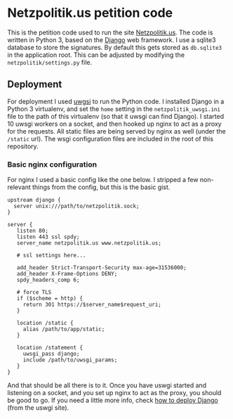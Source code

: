 # Netzpolitik.us petition code

This is the petition code used to run the site [Netzpolitik.us](https://netzpolitik.us/statement/). The code is written in Python 3, based on the [Django](https://www.djangoproject.com/) web framework. I use a sqlite3 database to store the signatures. By default this gets stored as `db.sqlite3` in the application root. This can be adjusted by modifying the `netzpolitik/settings.py` file.

## Deployment

For deployment I used [uwgsi](https://uwsgi-docs.readthedocs.org/en/latest/WSGIquickstart.html) to run the Python code. I installed Django in a Python 3 virtualenv, and set the `home` setting in the `netzpolitik_uwsgi.ini` file to the path of this virtualenv (so that it uwsgi can find Django). I started 10 uwsgi workers on a socket, and then hooked up nginx to act as a proxy for the requests. All static files are being served by nginx as well (under the `/static` url). The wsgi configuration files are included in the root of this repository.

### Basic nginx configuration

For nginx I used a basic config like the one below. I stripped a few non-relevant things from the config, but this is the basic gist.

```
upstream django {
  server unix:///path/to/netzpolitik.sock;
}

server {
   listen 80;
   listen 443 ssl spdy;
   server_name netzpolitik.us www.netzpolitik.us;
   
   # ssl settings here...
   
   add_header Strict-Transport-Security max-age=31536000;
   add_header X-Frame-Options DENY;
   spdy_headers_comp 6;
   
   # force TLS
   if ($scheme = http) {
     return 301 https://$server_name$request_uri;
   }
   
   location /static {
     alias /path/to/app/static;
   }
   
   location /statement {
     uwsgi_pass django;
     include /path/to/uwsgi_params;
   }
}
```

And that should be all there is to it. Once you have uswgi started and listening on a socket, and you set up nginx to act as the proxy, you should be good to go. If you need a little more info, check [how to deploy Django](https://uwsgi-docs.readthedocs.org/en/latest/WSGIquickstart.html#deploying-django) (from the uswgi site).
